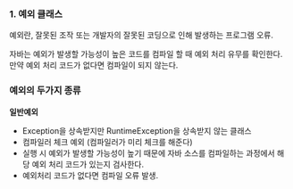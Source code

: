 ### **1. 예외 클래스**

예외란, 잘못된 조작 또는 개발자의 잘못된 코딩으로 인해 발생하는 프로그램 오류.

자바는 예외가 발생할 가능성이 높은 코드를 컴파일 할 때 예외 처리 유무를 확인한다. 만약 예외 처리 코드가 없다면 컴파일이 되지 않는다.

### **예외의 두가지 종류**

**일반예외**

- Exception을 상속받지만 RuntimeException을 상속받지 않는 클래스
- 컴파일러 체크 예외 (컴파일러가 미리 체크를 해준다)
- 실행 시 예외가 발생할 가능성이 높기 때문에 자바 소스를 컴파일하는 과정에서 해당 예외 처리 코드가 있는지 검사한다.
- 예외처리 코드가 없다면 컴파일 오류 발생.
